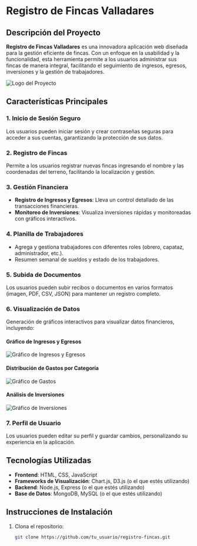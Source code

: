 # Registro de Fincas Valladares

## Descripción del Proyecto

**Registro de Fincas Valladares** es una innovadora aplicación web diseñada para la gestión eficiente de fincas. Con un enfoque en la usabilidad y la funcionalidad, esta herramienta permite a los usuarios administrar sus fincas de manera integral, facilitando el seguimiento de ingresos, egresos, inversiones y la gestión de trabajadores.

![Logo del Proyecto](ruta/a/tu/logo.png) <!-- Reemplaza con la ruta a tu logo -->

## Características Principales

### 1. Inicio de Sesión Seguro
Los usuarios pueden iniciar sesión y crear contraseñas seguras para acceder a sus cuentas, garantizando la protección de sus datos.

### 2. Registro de Fincas
Permite a los usuarios registrar nuevas fincas ingresando el nombre y las coordenadas del terreno, facilitando la localización y gestión.

### 3. Gestión Financiera
- **Registro de Ingresos y Egresos**: Lleva un control detallado de las transacciones financieras.
- **Monitoreo de Inversiones**: Visualiza inversiones rápidas y monitoreadas con gráficos interactivos.

### 4. Planilla de Trabajadores
- Agrega y gestiona trabajadores con diferentes roles (obrero, capataz, administrador, etc.).
- Resumen semanal de sueldos y estado de los trabajadores.

### 5. Subida de Documentos
Los usuarios pueden subir recibos o documentos en varios formatos (imagen, PDF, CSV, JSON) para mantener un registro completo.

### 6. Visualización de Datos
Generación de gráficos interactivos para visualizar datos financieros, incluyendo:

#### Gráfico de Ingresos y Egresos
![Gráfico de Ingresos y Egresos](ruta/a/grafico_ingresos_egresos.png) <!-- Reemplaza con la ruta a tu gráfico -->

#### Distribución de Gastos por Categoría
![Gráfico de Gastos](ruta/a/grafico_gastos.png) <!-- Reemplaza con la ruta a tu gráfico -->

#### Análisis de Inversiones
![Gráfico de Inversiones](ruta/a/grafico_inversiones.png) <!-- Reemplaza con la ruta a tu gráfico -->

### 7. Perfil de Usuario
Los usuarios pueden editar su perfil y guardar cambios, personalizando su experiencia en la aplicación.

## Tecnologías Utilizadas

- **Frontend**: HTML, CSS, JavaScript
- **Frameworks de Visualización**: Chart.js, D3.js (o el que estés utilizando)
- **Backend**: Node.js, Express (o el que estés utilizando)
- **Base de Datos**: MongoDB, MySQL (o el que estés utilizando)

## Instrucciones de Instalación

1. Clona el repositorio:
   ```bash
   git clone https://github.com/tu_usuario/registro-fincas.git
